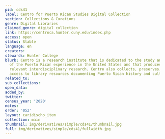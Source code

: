 ```yaml
---
pid: cds41
label: Centro for Puerto Rican Studies Digital Collection
section: Collections & Curations
genre: Digital Libraries
claimed_genre: digital collection
link: https://centroca.hunter.cuny.edu/index.php
access: open
status: Stable
language: en
creators:
stewards: Hunter College
blurb: Centro is a research institute that is dedicated to the study and interpretation
  of the Puerto Rican experience in the United States and that produces and disseminates
  relevant interdisciplinary research. Centro also collects, preserves, and provides
  access to library resources documenting Puerto Rican history and culture.
related_to:
sub_collections:
open_data:
added_by:
twitter:
census_year: '2020'
notes:
order: '052'
layout: caridischo_item
collection: main
thumbnail: img/derivatives/simple/cds41/thumbnail.jpg
full: img/derivatives/simple/cds41/fullwidth.jpg
---
```

